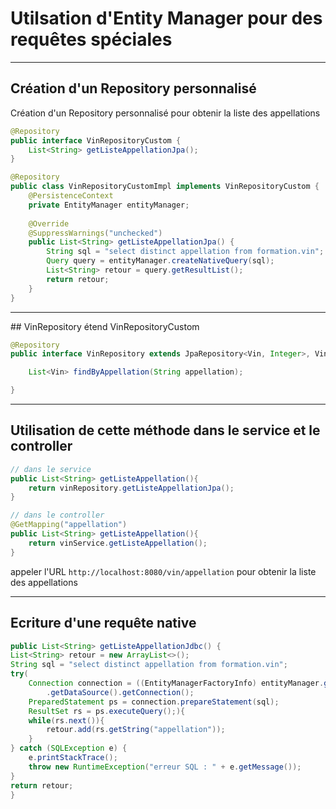 # Utilsation d'Entity Manager pour des requêtes spéciales

----

## Création d'un Repository personnalisé

Création d'un Repository personnalisé pour obtenir la liste des appellations

```java
@Repository
public interface VinRepositoryCustom {
    List<String> getListeAppellationJpa();
}

@Repository
public class VinRepositoryCustomImpl implements VinRepositoryCustom {
	@PersistenceContext
	private EntityManager entityManager;
	
	@Override
	@SuppressWarnings("unchecked")
	public List<String> getListeAppellationJpa() {
		String sql = "select distinct appellation from formation.vin";
		Query query = entityManager.createNativeQuery(sql);
		List<String> retour = query.getResultList();
		return retour;
	}
}
```

----

## VinRepository étend VinRepositoryCustom

```java
@Repository
public interface VinRepository extends JpaRepository<Vin, Integer>, VinRepositoryCustom {

    List<Vin> findByAppellation(String appellation);

}
```

----

## Utilisation de cette méthode dans le service et le controller

```java
// dans le service
public List<String> getListeAppellation(){
	return vinRepository.getListeAppellationJpa();
}

// dans le controller
@GetMapping("appellation")
public List<String> getListeAppellation(){
    return vinService.getListeAppellation();
}
```

appeler l'URL `http://localhost:8080/vin/appellation` pour obtenir la liste des appellations

----

## Ecriture d'une requête native

```java
public List<String> getListeAppellationJdbc() {
List<String> retour = new ArrayList<>();
String sql = "select distinct appellation from formation.vin";
try(
	Connection connection = ((EntityManagerFactoryInfo) entityManager.getEntityManagerFactory())
		.getDataSource().getConnection();
	PreparedStatement ps = connection.prepareStatement(sql);
	ResultSet rs = ps.executeQuery();){
	while(rs.next()){
		retour.add(rs.getString("appellation"));
	}
} catch (SQLException e) {
	e.printStackTrace();
	throw new RuntimeException("erreur SQL : " + e.getMessage());
}
return retour;
}
```